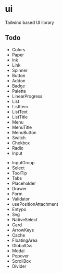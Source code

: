 # ui
Tailwind based UI library

## Todo
+ Colors
+ Paper
+ Ink
+ Link
+ Spinner
+ Button
+ Addon
+ Badge
+ Palette
+ LinearProgress
+ List
+ ListItem
+ ListText
+ ListTitle
+ Menu
+ MenuTitle
+ MenuButton
+ Switch
+ Chekbox
+ Radio
+ Input
- InputGroup
- Select
- ToolTip
- Tabs
- Placeholder
- Drawer
- Form
- Validator
- usePositionAttachment
- Entypo
- Svg
- NativeSelect
- Card
- ArrowKeys
- Cache
- FloatingArea
- GlobalCss
- Modal
- Popover
- ScrollBox
- Divider
